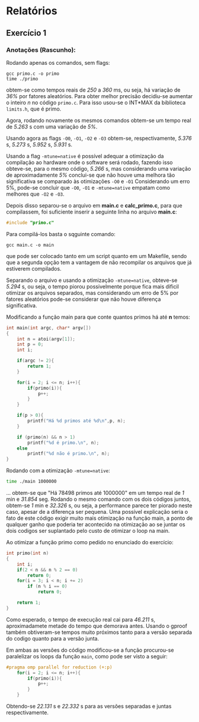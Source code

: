 # Relatórios

## Exercício 1

### Anotações (Rascunho):

Rodando apenas os comandos, sem flags:
```shell
gcc primo.c -o primo
time ./primo
```
obtem-se como tempos reais de *250* a *360* ms, ou seja, há variação de *36%* por fatores aleatórios. Para obter melhor precisão decidiu-se aumentar o inteiro *n* no código ```primo.c```. Para isso usou-se o INT*MAX da biblioteca ```limits.h```, que é primo.

Agora, rodando novamente os mesmos comandos obtem-se um tempo real de *5.263* s com uma variação de *5%*.

Usando agora as flags ```-O0```, ```-O1```, ```-O2``` e ```-O3``` obtem-se, respectivamente, *5.376* s, *5.273* s, *5.952* s, *5.931* s.

Usando a flag ```-mtune=native``` é possível adequar a otimização da compilação ao hardware onde o software será rodado, fazendo isso obteve-se, para o mesmo código, *5.266* s, mas considerando uma variação de aproximadamente *5%* conclui-se que não houve uma melhora tão significativa se comparado às otimizações ```-O0``` e ```-O1```
Considerando um erro 5%, pode-se concluir que ```-O0```, ```-O1``` e ```-mtune=native``` empatam como melhores que ```-O2``` e ```-O3```.

Depois disso separou-se o arquivo em **main.c** e **calc_primo.c**, para que compilassem, foi suficiente inserir a seguinte linha no arquivo **main.c**:

```c
#include "primo.c"
```

Para compilá-los basta o sqguinte comando:

```shell
gcc main.c -o main
```

que pode ser colocado tanto em um script quanto em um Makefile, sendo que a segunda opção tem a vantagem de não recompilar os arquivos que já estiverem compilados.

Separando o arquivo e usando a otimização ```-mtune=native```, obteve-se *5.294* s, ou seja, o tempo piorou possivelmente porque fica mais dificil otimizar os arquivos separados, mas considerando um erro de 5% por fatores aleatórios pode-se considerar que não houve diferença significativa.


Modificando a função main para que conte quantos primos há até **n** temos:
```c
int main(int argc, char* argv[])
{
	int n = atoi(argv[1]);
	int p = 0;
	int i;

	if(argc != 2){
		return 1;
	}

	for(i = 2; i <= n; i++){
		if(primo(i)){
			p++;
		}
	}

	if(p > 0){
		printf("Há %d primos até %d\n",p, n);
	}

	if (primo(n) && n > 1)
		printf("%d é primo.\n", n);
	else
		printf("%d não é primo.\n", n);
}
```
Rodando com a otimização ```-mtune=native```:
```bash
time ./main 1000000
```
... obtem-se que "Há 78498 primos até 1000000" em um tempo real de *1* min e *31.854* seg. Rodando o mesmo comando com os dois códigos juntos, obtem-se *1* min e *32.326* s, ou seja, a performance parece ter piorado neste caso, apesar de a diferença ser pequena. Uma possível explicação seria o fato de este código exigir muito mais otimização na função main, a ponto de qualquer ganho que poderia ter acontecido na otimização ao se juntar os dois codigos ser suplantado pelo custo de otimizar o loop na main.

Ao otimizar a função primo como pedido no enunciado do exercício:
```c
int primo(int n)
{
	int i;
	if(2 < n && n % 2 == 0)
		return 0;
	for(i = 3; i < n; i += 2)
		if (n % i == 0)
			return 0;

	return 1;
}
```
Como esperado, o tempo de execução real cai para *46.211* s, aproximadamete metade do tempo que demorava antes. Usando o gproof também obtiveram-se tempos muito próximos tanto para a versão separada do codigo quanto para a versão junta.

Em ambas as versões do código modificou-se a função procurou-se paralelizar os loops da função ```main```, como pode ser visto a seguir:
```c
#pragma omp parallel for reduction (+:p)
	for(i = 2; i <= n; i++){
		if(primo(i)){
			p++;
		}
	}
```
Obtendo-se *22.131* s e *22.332* s para as versões separadas e juntas respectivamente.
